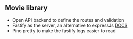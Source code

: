 ## Movie library

- Open API backend to define the routes and validation
- Fastify as the server, an alternative to expressJs [DOCS](https://github.com/fastify/fastify/blob/main/docs/Guides/Getting-Started.md)
- Pino pretty to make the fastify logs easier to read